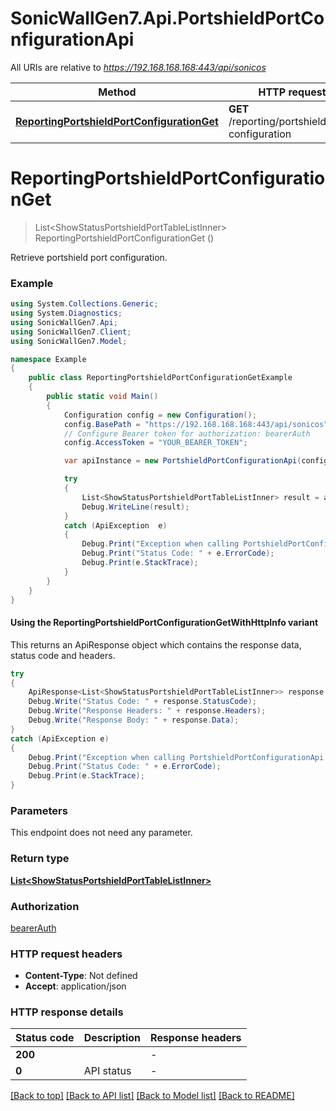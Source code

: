 # SonicWallGen7.Api.PortshieldPortConfigurationApi

All URIs are relative to *https://192.168.168.168:443/api/sonicos*

| Method | HTTP request | Description |
|--------|--------------|-------------|
| [**ReportingPortshieldPortConfigurationGet**](PortshieldPortConfigurationApi.md#reportingportshieldportconfigurationget) | **GET** /reporting/portshield/port-configuration |  |

<a id="reportingportshieldportconfigurationget"></a>
# **ReportingPortshieldPortConfigurationGet**
> List&lt;ShowStatusPortshieldPortTableListInner&gt; ReportingPortshieldPortConfigurationGet ()



Retrieve portshield port configuration.

### Example
```csharp
using System.Collections.Generic;
using System.Diagnostics;
using SonicWallGen7.Api;
using SonicWallGen7.Client;
using SonicWallGen7.Model;

namespace Example
{
    public class ReportingPortshieldPortConfigurationGetExample
    {
        public static void Main()
        {
            Configuration config = new Configuration();
            config.BasePath = "https://192.168.168.168:443/api/sonicos";
            // Configure Bearer token for authorization: bearerAuth
            config.AccessToken = "YOUR_BEARER_TOKEN";

            var apiInstance = new PortshieldPortConfigurationApi(config);

            try
            {
                List<ShowStatusPortshieldPortTableListInner> result = apiInstance.ReportingPortshieldPortConfigurationGet();
                Debug.WriteLine(result);
            }
            catch (ApiException  e)
            {
                Debug.Print("Exception when calling PortshieldPortConfigurationApi.ReportingPortshieldPortConfigurationGet: " + e.Message);
                Debug.Print("Status Code: " + e.ErrorCode);
                Debug.Print(e.StackTrace);
            }
        }
    }
}
```

#### Using the ReportingPortshieldPortConfigurationGetWithHttpInfo variant
This returns an ApiResponse object which contains the response data, status code and headers.

```csharp
try
{
    ApiResponse<List<ShowStatusPortshieldPortTableListInner>> response = apiInstance.ReportingPortshieldPortConfigurationGetWithHttpInfo();
    Debug.Write("Status Code: " + response.StatusCode);
    Debug.Write("Response Headers: " + response.Headers);
    Debug.Write("Response Body: " + response.Data);
}
catch (ApiException e)
{
    Debug.Print("Exception when calling PortshieldPortConfigurationApi.ReportingPortshieldPortConfigurationGetWithHttpInfo: " + e.Message);
    Debug.Print("Status Code: " + e.ErrorCode);
    Debug.Print(e.StackTrace);
}
```

### Parameters
This endpoint does not need any parameter.
### Return type

[**List&lt;ShowStatusPortshieldPortTableListInner&gt;**](ShowStatusPortshieldPortTableListInner.md)

### Authorization

[bearerAuth](../README.md#bearerAuth)

### HTTP request headers

 - **Content-Type**: Not defined
 - **Accept**: application/json


### HTTP response details
| Status code | Description | Response headers |
|-------------|-------------|------------------|
| **200** |  |  -  |
| **0** | API status |  -  |

[[Back to top]](#) [[Back to API list]](../README.md#documentation-for-api-endpoints) [[Back to Model list]](../README.md#documentation-for-models) [[Back to README]](../README.md)

